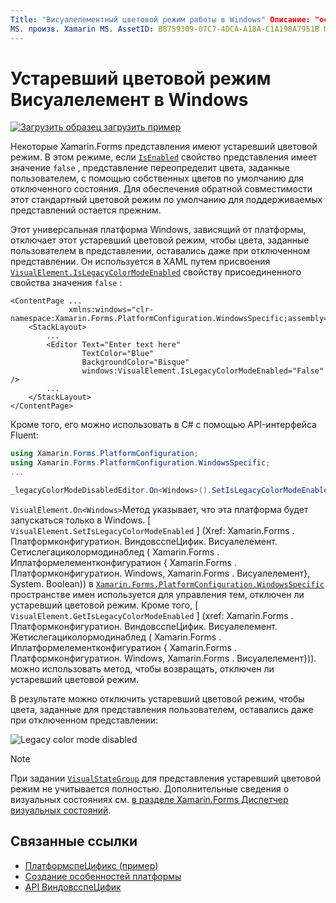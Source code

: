 ```yaml
---
Title: "Висуалелементный цветовой режим работы в Windows" Описание: "особенности платформы позволяют использовать функциональные возможности, доступные только на определенной платформе, без реализации пользовательских модулей подготовки отчетов или эффектов. В этой статье объясняется, как использовать конкретную платформу Windows, которая отключает Xamarin.Forms устаревший цветовой режим».
MS. произв. Xamarin MS. AssetID: B8759309-07C7-4DCA-A18A-C1A198A7951B MS. Technology: Xamarin-Forms author: давидбритч MS. author: дабритч МС. Дата: 10/24/2018 No-Loc: [ Xamarin.Forms , Xamarin.Essentials ]
---
```


# <a name="visualelement-legacy-color-mode-on-windows"></a>Устаревший цветовой режим Висуалелемент в Windows

[![Загрузить образец](~/media/shared/download.png) загрузить пример](https://docs.microsoft.com/samples/xamarin/xamarin-forms-samples/userinterface-platformspecifics)

Некоторые Xamarin.Forms представления имеют устаревший цветовой режим. В этом режиме, если [`IsEnabled`](xref:Xamarin.Forms.VisualElement.IsEnabled) свойство представления имеет значение `false` , представление переопределит цвета, заданные пользователем, с помощью собственных цветов по умолчанию для отключенного состояния. Для обеспечения обратной совместимости этот стандартный цветовой режим по умолчанию для поддерживаемых представлений остается прежним.

Этот универсальная платформа Windows, зависящий от платформы, отключает этот устаревший цветовой режим, чтобы цвета, заданные пользователем в представлении, оставались даже при отключенном представлении. Он используется в XAML путем присвоения [`VisualElement.IsLegacyColorModeEnabled`](xref:Xamarin.Forms.PlatformConfiguration.WindowsSpecific.VisualElement.IsLegacyColorModeEnabledProperty) свойству присоединенного свойства значения `false` :

```xaml
<ContentPage ...
             xmlns:windows="clr-namespace:Xamarin.Forms.PlatformConfiguration.WindowsSpecific;assembly=Xamarin.Forms.Core">
    <StackLayout>
        ...
        <Editor Text="Enter text here"
                TextColor="Blue"
                BackgroundColor="Bisque"
                windows:VisualElement.IsLegacyColorModeEnabled="False" />
        ...
    </StackLayout>
</ContentPage>
```

Кроме того, его можно использовать в C# с помощью API-интерфейса Fluent:

```csharp
using Xamarin.Forms.PlatformConfiguration;
using Xamarin.Forms.PlatformConfiguration.WindowsSpecific;
...

_legacyColorModeDisabledEditor.On<Windows>().SetIsLegacyColorModeEnabled(false);
```

`VisualElement.On<Windows>`Метод указывает, что эта платформа будет запускаться только в Windows. [ `VisualElement.SetIsLegacyColorModeEnabled` ] (Xref: Xamarin.Forms . Платформконфигуратион. ВиндовсспеЦифик. Висуалелемент. Сетислегациколормодинаблед ( Xamarin.Forms . Иплатформелементконфигуратион { Xamarin.Forms . Платформконфигуратион. Windows, Xamarin.Forms . Висуалелемент}, System. Boolean)) в [`Xamarin.Forms.PlatformConfiguration.WindowsSpecific`](xref:Xamarin.Forms.PlatformConfiguration.WindowsSpecific) пространстве имен используется для управления тем, отключен ли устаревший цветовой режим. Кроме того, [ `VisualElement.GetIsLegacyColorModeEnabled` ] (xref: Xamarin.Forms . Платформконфигуратион. ВиндовсспеЦифик. Висуалелемент. Жетислегациколормодинаблед ( Xamarin.Forms . Иплатформелементконфигуратион { Xamarin.Forms . Платформконфигуратион. Windows, Xamarin.Forms . Висуалелемент})). можно использовать метод, чтобы возвращать, отключен ли устаревший цветовой режим.

В результате можно отключить устаревший цветовой режим, чтобы цвета, заданные для представления пользователем, оставались даже при отключенном представлении:

![](legacy-color-mode-images/legacy-color-mode-disabled.png "Legacy color mode disabled")

> [!NOTE]
> При задании [`VisualStateGroup`](xref:Xamarin.Forms.VisualStateGroup) для представления устаревший цветовой режим не учитывается полностью. Дополнительные сведения о визуальных состояниях см. [в разделе Xamarin.Forms Диспетчер визуальных состояний](~/xamarin-forms/user-interface/visual-state-manager.md).

## <a name="related-links"></a>Связанные ссылки

- [ПлатформспеЦификс (пример)](https://docs.microsoft.com/samples/xamarin/xamarin-forms-samples/userinterface-platformspecifics)
- [Создание особенностей платформы](~/xamarin-forms/platform/platform-specifics/index.md#creating-platform-specifics)
- [API ВиндовсспеЦифик](xref:Xamarin.Forms.PlatformConfiguration.WindowsSpecific)
